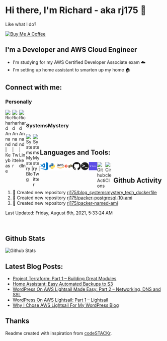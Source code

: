 # Hi there, I'm Richard - aka rj175 :wave:

Like what I do?

<a href="https://www.buymeacoffee.com/systemsmystery" target="_blank"><img width="174px" src="https://cdn.buymeacoffee.com/buttons/v2/default-red.png" alt="Buy Me A Coffee" ></a>
<br />

## I'm a Developer and AWS Cloud Engineer

- I'm studying for my AWS Certified Developer Associate exam :cloud:
- I'm setting up home assistant to smarten up my home :house:

## Connect with me:

### Personally

[<img align="left" alt="Richard Annand | Keybase" width="22px" src="https://cdn.jsdelivr.net/npm/simple-icons@v3/icons/keybase.svg" />][keybase]
[<img align="left" alt="Richard Annand | Twitter" width="22px" src="https://cdn.jsdelivr.net/npm/simple-icons@v3/icons/twitter.svg" />][twitter]
[<img align="left" alt="Richard Annand | LinkedIn" width="22px" src="https://cdn.jsdelivr.net/npm/simple-icons@v3/icons/linkedin.svg" />][linkedin]
<br />

### SystemsMystery
[<img align="left" alt="Systems Mystery | Blog" width="22px" src="https://cdn.jsdelivr.net/npm/simple-icons@v3/icons/wordpress.svg" />][blog]
[<img align="left" alt="SystemsMystery | Twitter" width="22px" src="https://cdn.jsdelivr.net/npm/simple-icons@v3/icons/twitter.svg" />][twitter]
<br />

## Languages and Tools:

<img align="left" alt="Visual Studio Code" width="26px" src="https://raw.githubusercontent.com/github/explore/80688e429a7d4ef2fca1e82350fe8e3517d3494d/topics/visual-studio-code/visual-studio-code.png" />
<img align="left" alt="Python" width="26px" src="https://raw.githubusercontent.com/github/explore/80688e429a7d4ef2fca1e82350fe8e3517d3494d/topics/python/python.png" />
<img align="left" alt="AWS" width="26px" src="https://raw.githubusercontent.com/github/explore/fbceb94436312b6dacde68d122a5b9c7d11f9524/topics/aws/aws.png" />
<img align="left" alt="Git" width="26px" src="https://raw.githubusercontent.com/github/explore/80688e429a7d4ef2fca1e82350fe8e3517d3494d/topics/git/git.png" />
<img align="left" alt="GitHub" width="26px" src="https://raw.githubusercontent.com/github/explore/78df643247d429f6cc873026c0622819ad797942/topics/github/github.png" />
<img align="left" alt="Terminal" width="26px" src="https://raw.githubusercontent.com/github/explore/80688e429a7d4ef2fca1e82350fe8e3517d3494d/topics/terminal/terminal.png" />
<img align="left" alt="Terraform" width="26px" src="https://raw.githubusercontent.com/github/explore/80688e429a7d4ef2fca1e82350fe8e3517d3494d/topics/terraform/terraform.png" />
<img align="left" alt="Github Actions" width="26px" src="https://cdn.jsdelivr.net/npm/simple-icons@v3/icons/githubactions.svg" />
<img align="left" alt="Circle CI" width="26px" src="https://cdn.jsdelivr.net/npm/simple-icons@v3/icons/circleci.svg" />
<br />

## Github Activity
<!--RECENT_ACTIVITY:start-->
1. 📔 Created new repository [rj175/blog_systemsmystery_tech_dockerfile](https://github.com/rj175/blog_systemsmystery_tech_dockerfile)
2. 📔 Created new repository [rj175/packer-postgresql-10-ami](https://github.com/rj175/packer-postgresql-10-ami)
3. 📔 Created new repository [rj175/packer-named-ami](https://github.com/rj175/packer-named-ami)

<!--RECENT_ACTIVITY:last_update-->
Last Updated: Friday, August 6th, 2021, 5:33:24 AM
<!--RECENT_ACTIVITY:last_update_end-->
<!--RECENT_ACTIVITY:end-->

<br />

## Github Stats
![Github Stats](https://github-readme-stats.rj175.vercel.app/api?username=rj175&show_icons=true&hide_border=true)

## Latest Blog Posts:
<!-- BLOG-POST-LIST:START -->
- [Project Terraform: Part 1 – Building Great Modules](/project-terraform-making-great-modules/)
- [Home Assistant: Easy Automated Backups to S3](/home-assistant-easy-automated-backups-to-s3/)
- [WordPress On AWS Lightsail Made Easy: Part 2 – Networking, DNS and SSL](/wordpress-lightsail-networking-dns-ssl/)
- [WordPress On AWS Lightsail: Part 1 – Lightsail](/wordpress-aws-lightsail-part-1-lightsail/)
- [Why I Chose AWS Lightsail For My WordPress Blog](/why-i-chose-lightsail-over-roll-your-own/)
<!-- BLOG-POST-LIST:END -->

## Thanks
Readme created with inspiration from [codeSTACKr][codeSTACKr].

[blog]: https://blog.systemsmystery.tech
[keybase]: https://keybase.io/richard_annand
[twitter]: https://twitter.com/rj175
[twitter_sm]: https://twitter.com/SystemsMystery
[linkedin]: https://www.linkedin.com/in/richardannand/
[codeSTACKr]: https://github.com/codeSTACKr
